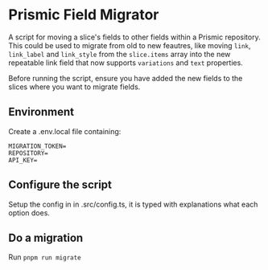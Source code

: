 # Prismic Field Migrator

A script for moving a slice's fields to other fields within a Prismic repository. This could be used to migrate from old to new feautres, like moving `link`, `link_label` and `link_style` from the `slice.items` array into the new repeatable link field that now supports `variations` and `text` properties.

Before running the script, ensure you have added the new fields to the slices where you want to migrate fields.

## Environment

Create a .env.local file containing:

```
MIGRATION_TOKEN=
REPOSITORY=
API_KEY=
```

## Configure the script

Setup the config in in .src/config.ts, it is typed with explanations what each option does.

## Do a migration

Run `pnpm run migrate`
